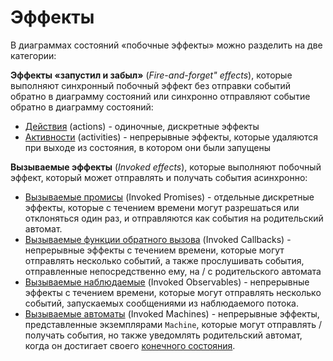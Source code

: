# Эффекты

В диаграммах состояний «побочные эффекты» можно разделить на две категории:

**Эффекты «запустил и забыл»** (_Fire-and-forget" effects_), которые выполняют синхронный побочный эффект без отправки событий обратно в диаграмму состояний или синхронно отправляют событие обратно в диаграмму состояний:

- [Действия](./actions.md) (actions) - одиночные, дискретные эффекты
- [Активности](./activities.md) (activities) - непрерывные эффекты, которые удаляются при выходе из состояния, в котором они были запущены

**Вызываемые эффекты** (_Invoked effects_), которые выполняют побочный эффект, который может отправлять и получать события асинхронно:

- [Вызываемые промисы](communication.md#invoking-promises) (Invoked Promises) - отдельные дискретные эффекты, которые с течением времени могут разрешаться или отклоняться один раз, и отправляются как события на родительский автомат.
- [Вызываемые функции обратного вызова](communication.md#invoking-callbacks) (Invoked Callbacks) - непрерывные эффекты с течением времени, которые могут отправлять несколько событий, а также прослушивать события, отправленные непосредственно ему, на / с родительского автомата
- [Вызываемые наблюдаемые](communication.md#invoking-observables) (Invoked Observables) - непрерывные эффекты с течением времени, которые могут отправлять несколько событий, запускаемых сообщениями из наблюдаемого потока.
- [Вызываемые автоматы](communication.md#invoking-machines) (Invoked Machines) - непрерывные эффекты, представленные экземплярами `Machine`, которые могут отправлять / получать события, но также уведомлять родительский автомат, когда он достигает своего [конечного состояния](final.md).

